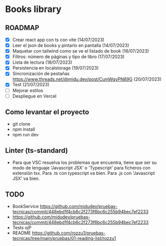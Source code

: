 # Books library

## ROADMAP

- [x] Crear react app con ts con vite (14/07/2023)
- [x] Leer el json de books y pintarlo en pantalla (14/07/2023)
- [x] Maquetar con tailwind como se ve el listado de book (16/07/2023)
- [x] Filtros: número de páginas y tipo de libro (17/07/2023)
- [x] Lista de lectura (18/07/2023)
- [x] Persistencia en localstorage (19/07/2023)
- [x] Sincronización de pestañas https://www.threads.net/@midu.dev/post/CumWgyPN89G (20/07/2023)
- [x] Test (21/07/2023)
- [ ] Mejorar estilos
- [ ] Despliegue en Vercel

## Como levantar el proyecto

- git clone
- npm install
- npm run dev

## Linter (ts-standard)

- Para que VSC resuelva los problemas que encuentra, tiene que ser su modo de lenguaje 'Javascript JSX' o 'Typescript' para ficheros con extensión tsx. Para .ts con typescript va bien. Para .js con 'Javascript JSX' va bien.

## TODO

- BookService https://github.com/midudev/pruebas-tecnicas/commit/448ebd1f4cb6c2f273f6bc6c255b94bec7ef2233
- https://github.com/midudev/pruebas-tecnicas/commit/448ebd1f4cb6c2f273f6bc6c255b94bec7ef2233
- Tests ojP
- README https://github.com/rozzu1/pruebas-tecnicas/tree/main/pruebas/01-reading-list/rozzu1
